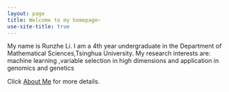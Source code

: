 ```yaml
---
layout: page
title: Welcome to my homepage~
use-site-title: true
---
```

My name is Runzhe Li. I am a 4th year undergraduate in the Department of Mathematical Sciences,Tsinghua University. My research interests are:
machine learning ,variable selection in high dimensions and application in genomics and genetics

Click [About Me](https://stephlee3.github.io/aboutme) for more details.

